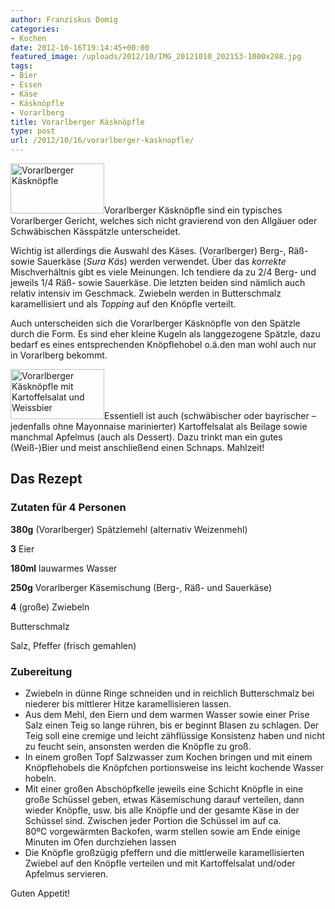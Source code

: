 ```yaml
---
author: Franziskus Domig
categories:
- Kochen
date: 2012-10-16T19:14:45+00:00
featured_image: /uploads/2012/10/IMG_20121010_202153-1000x288.jpg
tags:
- Bier
- Essen
- Käse
- Käsknöpfle
- Vorarlberg
title: Vorarlberger Käsknöpfle
type: post
url: /2012/10/16/vorarlberger-kasknopfle/
---
```


[<img class="alignleft size-thumbnail wp-image-484" title="Vorarlberger Käsknöpfle" src="/uploads/2012/10/IMG_20121010_202153-150x80.jpg" alt="Vorarlberger Käsknöpfle" width="150" height="80" />][1]Vorarlberger Käsknöpfle sind ein typisches Vorarlberger Gericht, welches sich nicht gravierend von den Allgäuer oder Schwäbischen Kässpätzle unterscheidet.

Wichtig ist allerdings die Auswahl des Käses. (Vorarlberger) Berg-, Räß- sowie Sauerkäse (_Sura Käs_) werden verwendet. Über das _korrekte_ Mischverhältnis gibt es viele Meinungen. Ich tendiere da zu 2/4 Berg- und jeweils 1/4 Räß- sowie Sauerkäse. Die letzten beiden sind nämlich auch relativ intensiv im Geschmack. Zwiebeln werden in Butterschmalz karamellisiert und als _Topping_ auf den Knöpfle verteilt.

Auch unterscheiden sich die Vorarlberger Käsknöpfle von den Spätzle durch die Form. Es sind eher kleine Kugeln als langgezogene Spätzle, dazu bedarf es eines entsprechenden Knöpflehobel o.ä.den man wohl auch nur in Vorarlberg bekommt.

[<img class="alignright size-thumbnail wp-image-485" title="Vorarlberger Käsknöpfle mit Kartoffelsalat und Weissbier" src="/uploads/2012/10/IMG_20121010_201951-150x80.jpg" alt="Vorarlberger Käsknöpfle mit Kartoffelsalat und Weissbier" width="150" height="80" />][2]Essentiell ist auch (schwäbischer oder bayrischer &#8211; jedenfalls ohne Mayonnaise marinierter) Kartoffelsalat als Beilage sowie manchmal Apfelmus (auch als Dessert). Dazu trinkt man ein gutes (Weiß-)Bier und meist anschließend einen Schnaps. Mahlzeit!

<!--more-->

## Das Rezept

### Zutaten für 4 Personen

**380g** (Vorarlberger) Spätzlemehl (alternativ Weizenmehl)
  
**3** Eier
  
**180ml** lauwarmes Wasser
  
**250g** Vorarlberger Käsemischung (Berg-, Räß- und Sauerkäse)
  
**4** (große) Zwiebeln
  
Butterschmalz
  
Salz, Pfeffer (frisch gemahlen)

### Zubereitung

  * Zwiebeln in dünne Ringe schneiden und in reichlich Butterschmalz bei niederer bis mittlerer Hitze karamellisieren lassen.
  * Aus dem Mehl, den Eiern und dem warmen Wasser sowie einer Prise Salz einen Teig so lange rühren, bis er beginnt Blasen zu schlagen. Der Teig soll eine cremige und leicht zähflüssige Konsistenz haben und nicht zu feucht sein, ansonsten werden die Knöpfle zu groß.
  * In einem großen Topf Salzwasser zum Kochen bringen und mit einem Knöpflehobels die Knöpfchen portionsweise ins leicht kochende Wasser hobeln.
  * Mit einer großen Abschöpfkelle jeweils eine Schicht Knöpfle in eine große Schüssel geben, etwas Käsemischung darauf verteilen, dann wieder Knöpfle, usw. bis alle Knöpfle und der gesamte Käse in der Schüssel sind. Zwischen jeder Portion die Schüssel im auf ca. 80ºC&nbsp;vorgewärmten Backofen, warm stellen sowie am Ende einige Minuten im Ofen durchziehen lassen
  * Die Knöpfle großzügig pfeffern und die mittlerweile karamellisierten Zwiebel auf den Knöpfle verteilen und mit&nbsp;Kartoffelsalat und/oder Apfelmus servieren.

Guten Appetit!

 [1]: /uploads/2012/10/IMG_20121010_202153.jpg
 [2]: /uploads/2012/10/IMG_20121010_201951.jpg
